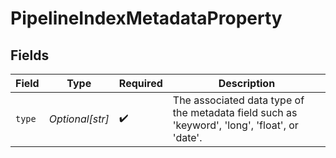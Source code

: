 # PipelineIndexMetadataProperty


## Fields

| Field                                                                                         | Type                                                                                          | Required                                                                                      | Description                                                                                   |
| --------------------------------------------------------------------------------------------- | --------------------------------------------------------------------------------------------- | --------------------------------------------------------------------------------------------- | --------------------------------------------------------------------------------------------- |
| `type`                                                                                        | *Optional[str]*                                                                               | :heavy_check_mark:                                                                            | The associated data type of the metadata field such as 'keyword', 'long', 'float', or 'date'. |